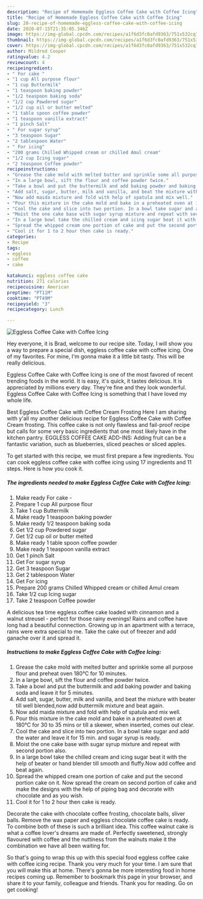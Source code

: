 ```yaml
---
description: "Recipe of Homemade Eggless Coffee Cake with Coffee Icing"
title: "Recipe of Homemade Eggless Coffee Cake with Coffee Icing"
slug: 28-recipe-of-homemade-eggless-coffee-cake-with-coffee-icing
date: 2020-07-15T21:35:05.346Z
image: https://img-global.cpcdn.com/recipes/a1f6d3fc0afd9363/751x532cq70/eggless-coffee-cake-with-coffee-icing-recipe-main-photo.jpg
thumbnail: https://img-global.cpcdn.com/recipes/a1f6d3fc0afd9363/751x532cq70/eggless-coffee-cake-with-coffee-icing-recipe-main-photo.jpg
cover: https://img-global.cpcdn.com/recipes/a1f6d3fc0afd9363/751x532cq70/eggless-coffee-cake-with-coffee-icing-recipe-main-photo.jpg
author: Mildred Cooper
ratingvalue: 4.2
reviewcount: 4
recipeingredient:
- " For cake "
- "1 cup All purpose flour"
- "1 cup Buttermilk"
- "1 teaspoon baking powder"
- "1/2 teaspoon baking soda"
- "1/2 cup Powdered sugar"
- "1/2 cup oil or butter melted"
- "1 table spoon coffee powder"
- "1 teaspoon vanilla extract"
- "1 pinch Salt"
- " For sugar syrup"
- "3 teaspoon Sugar"
- "2 tablespoon Water"
- " For icing"
- "200 grams Chilled Whipped cream or chilled Amul cream"
- "1/2 cup Icing sugar"
- "2 teaspoon Coffee powder"
recipeinstructions:
- "Grease the cake mold with melted butter and sprinkle some all purpose flour and preheat oven 180℃ for 10 minutes."
- "In a large bowl, sift the flour and coffee powder twice."
- "Take a bowl and put the buttermilk and add baking powder and baking soda and leave it for 5 minutes."
- "Add salt, sugar, butter, milk and vanilla, and beat the mixture with beater till well blended,now add buttermilk mixture and beat again."
- "Now add maida mixture and fold with help of spatula and mix well."
- "Pour this mixture in the cake mold and bake in a preheated oven at 180℃ for 30 to 35 mins or till a skewer, when inserted, comes out clear."
- "Cool the cake and slice into two portion. In a bowl take sugar and add the water and leave it for 15 min. and sugar syrup is ready."
- "Moist the one cake base with sugar syrup mixture and repeat with second portion also."
- "In a large bowl take the chilled cream and icing sugar beat it with the help of beater or hand blender till smooth and fluffy.Now add coffee and beat again."
- "Spread the whipped cream one portion of cake and put the second portion cake on it. Now spread the cream on second portion of cake and make the designs with the help of piping bag and decorate with chocolate and as you wish."
- "Cool it for 1 to 2 hour then cake is ready."
categories:
- Recipe
tags:
- eggless
- coffee
- cake

katakunci: eggless coffee cake 
nutrition: 271 calories
recipecuisine: American
preptime: "PT11M"
cooktime: "PT49M"
recipeyield: "3"
recipecategory: Lunch

---
```



![Eggless Coffee Cake with Coffee Icing](https://img-global.cpcdn.com/recipes/a1f6d3fc0afd9363/751x532cq70/eggless-coffee-cake-with-coffee-icing-recipe-main-photo.jpg)

Hey everyone, it is Brad, welcome to our recipe site. Today, I will show you a way to prepare a special dish, eggless coffee cake with coffee icing. One of my favorites. For mine, I'm gonna make it a little bit tasty. This will be really delicious.

Eggless Coffee Cake with Coffee Icing is one of the most favored of recent trending foods in the world. It is easy, it's quick, it tastes delicious. It is appreciated by millions every day. They're fine and they look wonderful. Eggless Coffee Cake with Coffee Icing is something that I have loved my whole life.

Best Eggless Coffee Cake with Coffee Cream Frosting Here I am sharing with y&#39;all my another delicious recipe for Eggless Coffee Cake with Coffee Cream frosting. This coffee cake is not only flawless and fail-proof recipe but calls for some very basic ingredients that one most likely have in the kitchen pantry. EGGLESS COFFEE CAKE ADD-INS: Adding fruit can be a fantastic variation, such as blueberries, sliced peaches or sliced apples.


To get started with this recipe, we must first prepare a few ingredients. You can cook eggless coffee cake with coffee icing using 17 ingredients and 11 steps. Here is how you cook it.

<!--inarticleads1-->

##### The ingredients needed to make Eggless Coffee Cake with Coffee Icing:

1. Make ready  For cake -
1. Prepare 1 cup All purpose flour
1. Take 1 cup Buttermilk
1. Make ready 1 teaspoon baking powder
1. Make ready 1/2 teaspoon baking soda
1. Get 1/2 cup Powdered sugar
1. Get 1/2 cup oil or butter melted
1. Make ready 1 table spoon coffee powder
1. Make ready 1 teaspoon vanilla extract
1. Get 1 pinch Salt
1. Get  For sugar syrup
1. Get 3 teaspoon Sugar
1. Get 2 tablespoon Water
1. Get  For icing
1. Prepare 200 grams Chilled Whipped cream or chilled Amul cream
1. Take 1/2 cup Icing sugar
1. Take 2 teaspoon Coffee powder


A delicious tea time eggless coffee cake loaded with cinnamon and a walnut streusel - perfect for those rainy evenings! Rains and coffee have long had a beautiful connection. Growing up in an apartment with a terrace, rains were extra special to me. Take the cake out of freezer and add ganache over it and spread it. 

<!--inarticleads2-->

##### Instructions to make Eggless Coffee Cake with Coffee Icing:

1. Grease the cake mold with melted butter and sprinkle some all purpose flour and preheat oven 180℃ for 10 minutes.
1. In a large bowl, sift the flour and coffee powder twice.
1. Take a bowl and put the buttermilk and add baking powder and baking soda and leave it for 5 minutes.
1. Add salt, sugar, butter, milk and vanilla, and beat the mixture with beater till well blended,now add buttermilk mixture and beat again.
1. Now add maida mixture and fold with help of spatula and mix well.
1. Pour this mixture in the cake mold and bake in a preheated oven at 180℃ for 30 to 35 mins or till a skewer, when inserted, comes out clear.
1. Cool the cake and slice into two portion. In a bowl take sugar and add the water and leave it for 15 min. and sugar syrup is ready.
1. Moist the one cake base with sugar syrup mixture and repeat with second portion also.
1. In a large bowl take the chilled cream and icing sugar beat it with the help of beater or hand blender till smooth and fluffy.Now add coffee and beat again.
1. Spread the whipped cream one portion of cake and put the second portion cake on it. Now spread the cream on second portion of cake and make the designs with the help of piping bag and decorate with chocolate and as you wish.
1. Cool it for 1 to 2 hour then cake is ready.


Decorate the cake with chocolate coffee frosting, chocolate balls, sliver balls. Remove the wax paper and eggless chocolate coffee cake is ready. To combine both of these is such a brilliant idea. This coffee walnut cake is what a coffee lover&#39;s dreams are made of. Perfectly sweetened, strongly flavoured with coffee and the nuttiness from the walnuts make it the combination we have all been waiting for. 

So that's going to wrap this up with this special food eggless coffee cake with coffee icing recipe. Thank you very much for your time. I am sure that you will make this at home. There's gonna be more interesting food in home recipes coming up. Remember to bookmark this page in your browser, and share it to your family, colleague and friends. Thank you for reading. Go on get cooking!
